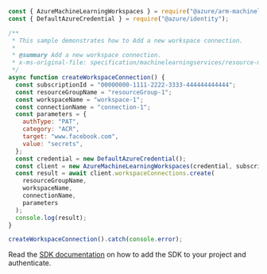```javascript
const { AzureMachineLearningWorkspaces } = require("@azure/arm-machinelearning");
const { DefaultAzureCredential } = require("@azure/identity");

/**
 * This sample demonstrates how to Add a new workspace connection.
 *
 * @summary Add a new workspace connection.
 * x-ms-original-file: specification/machinelearningservices/resource-manager/Microsoft.MachineLearningServices/stable/2021-07-01/examples/WorkspaceConnection/create.json
 */
async function createWorkspaceConnection() {
  const subscriptionId = "00000000-1111-2222-3333-444444444444";
  const resourceGroupName = "resourceGroup-1";
  const workspaceName = "workspace-1";
  const connectionName = "connection-1";
  const parameters = {
    authType: "PAT",
    category: "ACR",
    target: "www.facebook.com",
    value: "secrets",
  };
  const credential = new DefaultAzureCredential();
  const client = new AzureMachineLearningWorkspaces(credential, subscriptionId);
  const result = await client.workspaceConnections.create(
    resourceGroupName,
    workspaceName,
    connectionName,
    parameters
  );
  console.log(result);
}

createWorkspaceConnection().catch(console.error);
```

Read the [SDK documentation](https://github.com/Azure/azure-sdk-for-js/blob/%40azure%2Farm-machinelearning_1.0.0-beta.1/sdk/machinelearning/arm-machinelearning/README.md) on how to add the SDK to your project and authenticate.
